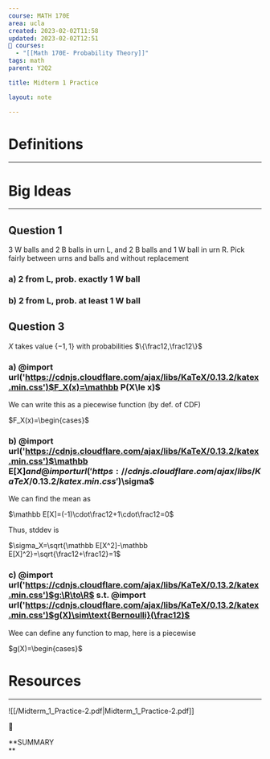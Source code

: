 ```yaml
---
course: MATH 170E
area: ucla
created: 2023-02-02T11:58
updated: 2023-02-02T12:51
📕 courses:
  - "[[Math 170E- Probability Theory]]"
tags: math
parent: Y2Q2

title: Midterm 1 Practice

layout: note

---
```

# Definitions

---

# Big Ideas

---

## Question 1

3 W balls and 2 B balls in urn L, and 2 B balls and 1 W ball in urn R. Pick fairly between urns and balls and without replacement

### a) 2 from L, prob. exactly 1 W ball

### b) 2 from L, prob. at least 1 W ball

  

## Question 3

$X$﻿ takes value $\{-1,1\}$﻿ with probabilities $\{\frac12,\frac12\}$﻿

### a) @import url('https://cdnjs.cloudflare.com/ajax/libs/KaTeX/0.13.2/katex.min.css')$F_X(x)=\mathbb P(X\le x)$﻿

We can write this as a piecewise function (by def. of CDF)

$F_X(x)=\begin{cases}$

### b) @import url('https://cdnjs.cloudflare.com/ajax/libs/KaTeX/0.13.2/katex.min.css')$\mathbb E[X]$﻿ and @import url('https://cdnjs.cloudflare.com/ajax/libs/KaTeX/0.13.2/katex.min.css')$\sigma$﻿

We can find the mean as

$\mathbb E[X]=(-1)\cdot\frac12+1\cdot\frac12=0$

Thus, stddev is

$\sigma_X=\sqrt{\mathbb E[X^2]-\mathbb E[X]^2}=\sqrt{\frac12+\frac12}=1$

  

### c) @import url('https://cdnjs.cloudflare.com/ajax/libs/KaTeX/0.13.2/katex.min.css')$g:\R\to\R$﻿ s.t. @import url('https://cdnjs.cloudflare.com/ajax/libs/KaTeX/0.13.2/katex.min.css')$g(X)\sim\text{Bernoulli}(\frac12)$﻿

Wee can define any function to map, here is a piecewise

$g(X)=\begin{cases}$

  

# Resources

---

![[/Midterm_1_Practice-2.pdf|Midterm_1_Practice-2.pdf]]

📌

**SUMMARY  
**